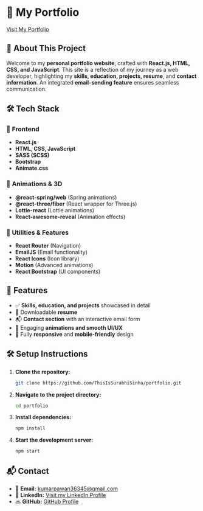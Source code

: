 # 🌟 **My Portfolio**

[Visit My Portfolio](https://my-portfolio-pi-blond-59.vercel.app/)

## 🚀 **About This Project**

Welcome to my **personal portfolio website**, crafted with **React.js, HTML, CSS, and JavaScript**. This site is a reflection of my journey as a web developer, highlighting my **skills, education, projects, resume**, and **contact information**. An integrated **email-sending feature** ensures seamless communication.

## 🛠️ **Tech Stack**

### 📌 **Frontend**

- **React.js**
- **HTML, CSS, JavaScript**
- **SASS (SCSS)**
- **Bootstrap**
- **Animate.css**

### 🎨 **Animations & 3D**

- **@react-spring/web** (Spring animations)
- **@react-three/fiber** (React wrapper for Three.js)
- **Lottie-react** (Lottie animations)
- **React-awesome-reveal** (Animation effects)

### 🔧 **Utilities & Features**

- **React Router** (Navigation)
- **EmailJS** (Email functionality)
- **React Icons** (Icon library)
- **Motion** (Advanced animations)
- **React Bootstrap** (UI components)

## 📂 **Features**

- ✅ **Skills, education, and projects** showcased in detail
- 📄 Downloadable **resume**
- 📬 **Contact section** with an interactive email form
- 🎨 Engaging **animations and smooth UI/UX**
- 📱 Fully **responsive** and **mobile-friendly** design

## 🛠️ **Setup Instructions**

1. **Clone the repository:**
   ```bash
   git clone https://github.com/ThisIsSurabhiSinha/portfolio.git
   ```
2. **Navigate to the project directory:**
   ```bash
   cd portfolio
   ```
3. **Install dependencies:**
   ```bash
   npm install
   ```
4. **Start the development server:**
   ```bash
   npm start
   ```

## 📬 **Contact**

- 📧 **Email:** [kumarpawan36345@gmail.com](kumarpawan36345@gmail.com)
- 💼 **LinkedIn:** [Visit my LinkedIn Profile](www.linkedin.com/in/pawan-mugalihalli-b15863296)
- 🔜 **GitHub:** [GitHub Profile](https://github.com/PawanMugalihalli)

